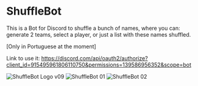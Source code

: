 # ShuffleBot
This is a Bot for Discord to shuffle a bunch of names, where you can: generate 2 teams, select a player, or just a list with these names shuffled.

[Only in Portuguese at the moment]

Link to use it:
https://discord.com/api/oauth2/authorize?client_id=915495961806110750&permissions=139586956352&scope=bot

![ShuffleBot Logo v09](https://user-images.githubusercontent.com/47226196/146135710-27486e36-88d1-4e8f-bfbc-5d0adf63f604.png)
![ShuffleBot 01](https://user-images.githubusercontent.com/47226196/146135838-b6c10a12-e1b1-4bad-b704-b4221eff12ce.jpg)
![ShuffleBot 02](https://user-images.githubusercontent.com/47226196/146135841-97d6e8f6-a0e9-4c29-b840-2ecace97f8d3.jpg)
